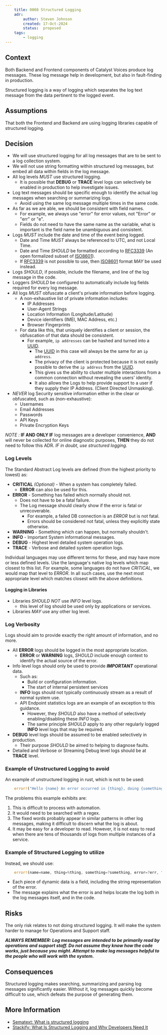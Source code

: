 ```yaml
---
    title: 0008 Structured Logging
    adr:
        author: Steven Johnson
        created: 17-Oct-2024
        status:  proposed
    tags:
        - logging
---
```


<!-- cspell: words Sematext,Stackify -->

## Context

Both Backend and Frontend components of Catalyst Voices produce log messages.
These log message help in development, but also in fault-finding in production.

Structured logging is a way of logging which separates the log text message from the data pertinent to the logged event.

## Assumptions

That both the Frontend and Backend are using logging libraries capable of structured logging.

## Decision

* We will use structured logging for all log messages that are to be sent to a log collection system.
* We will not use string formatting within structured log messages, but embed all data within fields in the log message.
* All log levels *MUST* use structured logging.
    * It is possible that **DEBUG** or **TRACE** level logs can selectively be enabled in production to help investigate issues.
* Log text messages should be specific enough to identify the actual log messages when searching or summarizing logs.
    * Avoid using the same log message multiple times in the same code.
* As far as we are able, we should be consistent with field names.
    * For example, we always use "error" for error values, not "Error" or "err" or "e".
    * Fields do not need to have the same name as the variable, what is important is the field name be unambiguous and consistent.
* Logs *MUST* include the date and time of the event being logged.
    * Date and Time *MUST* always be referenced to UTC, and not Local Time.
    * Date and Time *SHOULD* be formatted according to [RFC3339] (An open formalized subset of [ISO8601]).
    * If [RFC3339] is not possible to use, then [ISO8601] format *MAY* be used instead.
* Logs *SHOULD*, if possible, include the filename, and line of the log message in the code.
* Loggers *SHOULD* be configured to automatically include log fields required for every log message.
* All logs *MUST* obfuscate a client's private information before logging.
    * A non-exhaustive list of private information includes:
        * IP Addresses
        * User-Agent Strings
        * Location Information (Longitude/Latitude)
        * Device identifiers (IMEI, MAC Address, etc.)
        * Browser Fingerprints
    * For data like this, that uniquely identifies a client or session, the obfuscation of that data should be consistent.
        * For example, `ip addresses` can be hashed and turned into a [UUID].
            * The [UUID] in this case will always be the same for an `ip address`.
            * The privacy of the client is protected because it is not easily possible to derive the `ip address` from the [UUID].
            * This gives us the ability to cluster multiple interactions from a common connection without
              revealing the users' identity.
            * It also allows the Logs to help provide support to a user if they supply their IP Address.
             (Client Directed Unmasking).
* *NEVER* log Security sensitive information either in the clear or obfuscated, such as (non-exhaustive):
    * Usernames
    * Email Addresses
    * Passwords
    * API Keys
    * Private Encryption Keys

*NOTE :* **IF AND ONLY IF** log messages are a developer convenience,
**AND** will never be collected for online diagnostic purposes,
**THEN** they do not need to follow this ADR.
*IF in doubt, use structured logging.*

### Log Levels

The Standard Abstract Log levels are defined (from the highest priority to lowest) as:

* **CRITICAL** *(Optional)* - When a system has completely failed.
    * **ERROR** can also be used for this.
* **ERROR** - Something has failed which normally should not.
    * Does not have to be a fatal failure.
    * The Log message should clearly show if the error is fatal or unrecoverable.
        * For example, a failed DB connection is an *ERROR* but is not fatal.
        * Errors should be considered not fatal, unless they explicitly state otherwise.
* **WARNING** - Something which can happen, but normally shouldn't.
* **INFO** - Important System informational messages.
* **DEBUG** - Highest level detailed system operation logs.
* **TRACE** - Verbose and detailed system operation logs.

Individual languages may use different terms for these, and may have more or less defined levels.
Use the language's native log levels which map closest to this list.
For example, some languages do not have *CRITICAL*, we would map that level to *ERROR*.
In all such cases, use the next most appropriate level which matches closest with the above definitions.

#### Logging in Libraries

* Libraries *SHOULD NOT* use *INFO* level logs.
    * this level of log should be used only by applications or services.
* Libraries *MAY* use any other log level.

### Log Verbosity

Logs should aim to provide exactly the right amount of information, and no more.

* All **ERROR** logs should be logged in the most appropriate location.
    * **ERROR** or **WARNING** logs, *SHOULD* include enough context to identify the actual source of the error.
* Info level logs should only be used to provide ***IMPORTANT*** operational data.
    * Such as:
        * Build or configuration information.
        * The start of internal persistent services
    * **INFO** logs should not typically continuously stream as a result of normal system use.
    * API Endpoint statistics logs are an example of an exception to this guidance.
        * However, they *SHOULD* also have a method of selectively enabling/disabling these *INFO* logs.
        * The same principle *SHOULD* apply to any other regularly logged **INFO** level logs that may be required.
* **DEBUG** level logs should be assumed to be enabled selectively in production.
    * Their purpose *SHOULD* be aimed to helping to diagnose faults.
* Detailed and Verbose or Streaming Debug level logs should be at **TRACE** level.

### Example of Unstructured Logging to avoid

An example of unstructured logging in rust, which is not to be used:

```rust
    error!("Hello {name} An error occurred in {thing}, doing {something:?}: {err}");
```

The problems this example exhibits are:

1. This is difficult to process with automation.
2. It would need to be searched with a regex.
3. The fixed words probably appear in similar patterns in other log messages, making it difficult to discern what the log is about.
4. It may be easy for a developer to read.
However, it is not easy to read when there are tens of thousands of logs from multiple instances of a service.

### Example of Structured Logging to utilize

Instead, we should use:

```rust
    error!(name=name, thing=%thing, something=?something, error=?err, "An error occurred processing named updates to the database");
```

* Each piece of dynamic data is a field, including the string representation of the error.
* The message explains what the error is and helps locate the log both in the log messages itself, and in the code.

## Risks

The only risk relates to not doing structured logging.
It will make the system harder to manage for Operations and Support staff.

***ALWAYS REMEMBER:
Log messages are intended to be primarily read by operations and support staff.
Do not assume they know how the code works, just because you might.
Attempt to make log messages helpful to the people who will work with the system.***

## Consequences

Structured logging makes searching, summarizing and parsing log messages significantly easier.
Without it, log messages quickly become difficult to use, which defeats the purpose of generating them.

## More Information

* [Sematext: What is structured logging](https://sematext.com/glossary/structured-logging/)
* [Stackify: What Is Structured Logging and Why Developers Need It](https://stackify.com/what-is-structured-logging-and-why-developers-need-it/)

[RFC3339]: <https://www.rfc-editor.org/rfc/rfc3339>
[ISO8601]: <https://www.iso.org/iso-8601-date-and-time-format.html>
[UUID]: <https://www.rfc-editor.org/rfc/rfc9562.html>
